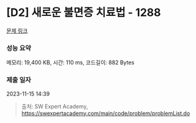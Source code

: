 # [D2] 새로운 불면증 치료법 - 1288 

[문제 링크](https://swexpertacademy.com/main/code/problem/problemDetail.do?contestProbId=AV18_yw6I9MCFAZN) 

### 성능 요약

메모리: 19,400 KB, 시간: 110 ms, 코드길이: 882 Bytes

### 제출 일자

2023-11-15 14:39



> 출처: SW Expert Academy, https://swexpertacademy.com/main/code/problem/problemList.do